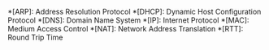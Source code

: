 *[ARP]: Address Resolution Protocol
*[DHCP]: Dynamic Host Configuration Protocol
*[DNS]: Domain Name System
*[IP]: Internet Protocol
*[MAC]: Medium Access Control
*[NAT]: Network Address Translation
*[RTT]: Round Trip Time